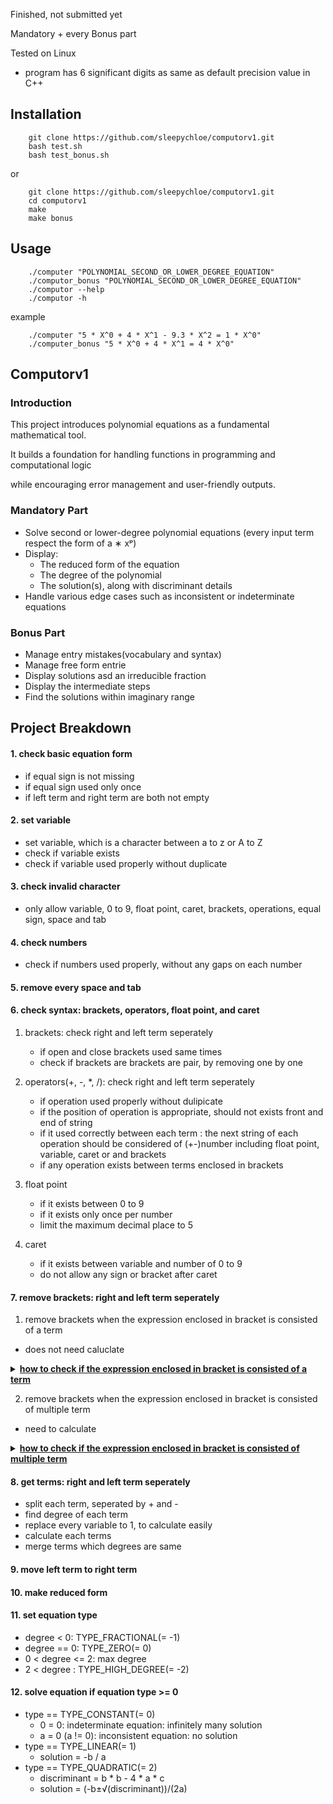 Finished, not submitted yet

Mandatory + every Bonus part

Tested on Linux


- program has 6 significant digits as same as default precision value in C++


## Installation
```
	git clone https://github.com/sleepychloe/computorv1.git
	bash test.sh
	bash test_bonus.sh
```

or

```
	git clone https://github.com/sleepychloe/computorv1.git
	cd computorv1
	make
	make bonus
```


## Usage

```
	./computer "POLYNOMIAL_SECOND_OR_LOWER_DEGREE_EQUATION"
	./computor_bonus "POLYNOMIAL_SECOND_OR_LOWER_DEGREE_EQUATION"
	./computor --help
	./computor -h
```

example

```
	./computer "5 * X^0 + 4 * X^1 - 9.3 * X^2 = 1 * X^0"
	./computer_bonus "5 * X^0 + 4 * X^1 = 4 * X^0"
```




## Computorv1


### Introduction

This project introduces polynomial equations as a fundamental mathematical tool.

It builds a foundation for handling functions in programming and computational logic

while encouraging error management and user-friendly outputs.



### Mandatory Part

- Solve second or lower-degree polynomial equations (every input term respect the form of a ∗ xᵖ)
- Display:
	+ The reduced form of the equation
	+ The degree of the polynomial
	+ The solution(s), along with discriminant details
- Handle various edge cases such as inconsistent or indeterminate equations



### Bonus Part

- Manage entry mistakes(vocabulary and syntax)
- Manage free form entrie
- Display solutions asd an irreducible fraction
- Display the intermediate steps
- Find the solutions within imaginary range



## Project Breakdown

#### 1. check basic equation form

- if equal sign is not missing
- if equal sign used only once
- if left term and right term are both not empty

#### 2. set variable

- set variable, which is a character between a to z or A to Z
- check if variable exists
- check if variable used properly without duplicate

#### 3. check invalid character

- only allow variable, 0 to 9, float point, caret, brackets, operations, equal sign, space and tab

#### 4. check numbers

- check if numbers used properly, without any gaps on each number

#### 5. remove every space and tab

#### 6. check syntax: brackets, operators, float point, and caret

1) brackets: check right and left term seperately
	- if open and close brackets used same times
	- check if brackets are brackets are pair, by removing one by one

2) operators(+, -, *, /): check right and left term seperately
	- if operation used properly without dulipicate
	- if the position of operation is appropriate, should not exists front and end of string
	- if it used correctly between each term
	: the next string of each operation should be considered of (+-)number including float point, variable, caret or and brackets
	- if any operation exists between terms enclosed in brackets

3) float point
	- if it exists between 0 to 9
	- if it exists only once per number
	- limit the maximum decimal place to 5

4) caret
	- if it exists between variable and number of 0 to 9
	- do not allow any sign or bracket after caret

#### 7. remove brackets: right and left term seperately

1) remove brackets when the expression enclosed in bracket is consisted of a term

- does not need caluclate
<details>
<summary><b><ins>how to check if the expression enclosed in bracket is consisted of a term</ins></b></summary>

- void Parse::remove_bracket_one_term(std::string &str)


1. find start and end index of open and close bracket,
	split string to 3 part, s[FRONT], s[BRACKET], and s[BACK]
	```
	ex. 1+2-(-3)+4 → s[FRONT] = "1+2-"
			s[BRACET] = "-3"
			s[BACK] = "+4"
	```
2. check s[BRACKET] string, using split_term()

3. if size of returned std::vector<std::string> is 1
	: remove brackets
	
	- check last of s[FRONT] and first of s[BRACKET] to determinate sign
		* s[FRONT][s[FRONT].length() - 1] == '+'
			+ if (s[BRACKET] == '+'): result sign is +
				: remove last character of s[FRONT]
			+ else if (s[BRACKET] == '-'): result sign is -
				: remove last character of s[FRONT]
			+ else: result sign is is +, do not remove anything
		* s[FRONT][s[FRONT].length() - 1] == '-'
			+ if (s[BRACKET] == '+'): result sign is is -
				: remove first charactor of s[BRACKET]
			+ else if (s[BRACKET] == '-'): result sign is +
				: remove first charactor of s[BRACKET],
				remove last vcharactor of s[FRONT], s[FRONT] += '+'
			+ else: result sign is -, do not remove anything

4. else: find next bracket and repeat
</details>

2) remove brackets when the expression enclosed in bracket is consisted of multiple term
- need to calculate
<details>
<summary><b><ins>how to check if the expression enclosed in bracket is consisted of multiple term</ins></b></summary>

- void Parse::remove_bracket_multiple_term(std::string &str)


1. find start and end index of open and close bracket,
	```
	split string to 3 part, s[FRONT], s[BRACKET], and s[BACK]

	ex1. 1+2*3*(4-x)*(5+x)*6 → s[FRONT] = "1+2*3*("
				s[BRACET] = "4-x"
				s[BACK] = "*(5+x)*6"
	ex2. 1-(2+x)*3 → s[FRONT] = "1-("
			s[BRACET] = "2+x"
			s[BACK] = "*3"
	```
2. find term and degree of s[BRACKET] string, using get_term()
	: each term and degree is saved on
	std::pair<std::vector<std::string>, std::vector<float>>
	```
	ex1. s[BRACKET] = "4-x"
		→ term: pair<std::vector<std::string>, std::vector<float>>.first
			: {"4", "-1"}
		→ degree: pair<std::vector<std::string>, std::vector<float>>.second
			: {0, 1}
	```
3. check * and / operation from s[FRONT],
	update s[FRONT], std::pair<std::vector<std::string>, std::vector<float>>
	- if s[FRONT] ends with "+(" or "-("
		: remove last character of s[FRONT], s[FRONT] *= "1*"

		ex2. s[FRONT] = "1-("
	```
			→ s[FRONT] = "1-1*"
	```
	- else: remove last character of s[FRONT]
	```
		ex1. s[FRONT] = "1+2*3("
			→ s[FRONT] = "1+2*3"
	```
	- find * or / from s[FRONT]
		* make tmp for coefficient of '*' or '/'
		* make std::pair<std::vector<std::string>, std::vector<float>>
			for tmp's term and degree
		* find tmp's term and degree using get_term()
		* if s[FRONT][s[FRONT].length() -1] is '*'
			+ update original term[i] to original term[i] * tmp term[j]
			+ update original degree[i] to original degree[i] + tmp degree[j]
		* if s[FRONT][s[FRONT].length() -1] is '/'
			+ check each original degree is 0,
				because this program does not support calculating
				expressions with variables in the denominator.
			+ make nb to store every term's coefficient
			+ if nb is not 0, replace original term and degree
				to tmp term and degree
			+ update original term[i] to original term[i] / nb
		* remove tmp from s[FRONT]
		* repeat until s[FRONT][s[FRONT].length() - 1] is not '*' nor '/'

4. check * and / operation from s[BACK],
	update s[BACK], std::pair<std::vector<std::string>, std::vector<float>>
	- if s[BACK] starts with "*(" or "/("
		make tmp for string enclosed in brackets, in front of s[BACK]
		* make std::pair<std::vector<std::string>, std::vector<float>>
			for tmp's term and degree
		* find tmp's term and degree using get_term()
		* if s[BACK][0] is '*'
			⋅ update original term[i] to original term[i] * tmp term[j]
			⋅ update original degree[i] to original degree[i] + tmp degree[j]
		* if s[BACK][0] is '/'
			⋅ check each tmp degree is 0,
				because this program does not support calculating
				expressions with variables in the denominator.
			⋅ when i > 0, do tmp term[0] = tmp term[0] * tmp term[i]
				to  store every term's coefficient
				update original term[i] to original term[i] / tmp term[0]
		* remove tmp from s[BACK]
		* repeat until s[BACK][0] is not '*' nor '/'
	- if s[BACK] is '*' or '/'
		: do same step as above, but tmp is coefficient of '*' or '/'
5. make new s[BRACKET] string using updated term and degree
6. change entire string to updated s[FRONT], s[BRACKET], s[BACK]
7. repeat until str.find(")") == std::string::npos
</details>

#### 8. get terms: right and left term seperately
- split each term, seperated by + and -
- find degree of each term
- replace every variable to 1, to calculate easily
- calculate each terms
- merge terms which degrees are same

#### 9. move left term to right term

#### 10. make reduced form

#### 11. set equation type
- degree < 0: TYPE_FRACTIONAL(= -1)
- degree == 0: TYPE_ZERO(= 0)
- 0 < degree <= 2: max degree
- 2 < degree : TYPE_HIGH_DEGREE(= -2)

#### 12. solve equation if equation type >= 0
- type == TYPE_CONSTANT(= 0)
	+ 0 = 0: indeterminate equation: infinitely many solution
	+ a = 0 (a != 0): inconsistent equation: no solution
- type == TYPE_LINEAR(= 1)
	+ solution = -b / a
- type == TYPE_QUADRATIC(= 2)
	+ discriminant = b * b - 4 * a * c
	+ solution = (-b±√(discriminant))/(2a)


